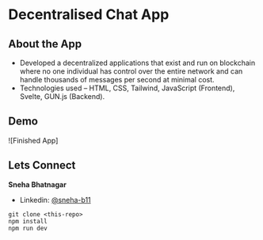 # Decentralised Chat App

## About the App
- Developed a decentralized applications that exist and run on blockchain where no one individual has control over the entire network and can handle thousands of
  messages per second at minimal cost.
-	Technologies used – HTML, CSS, Tailwind, JavaScript (Frontend), Svelte, GUN.js (Backend).


## Demo 
![Finished App] 




## Lets Connect

**Sneha Bhatnagar**

- Linkedin: [@sneha-b11](https://www.linkedin.com/in/sneha-b11/)

```
git clone <this-repo>
npm install
npm run dev
```
